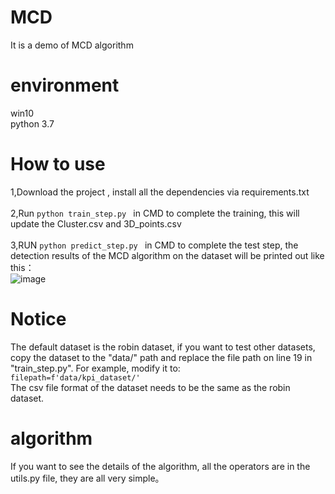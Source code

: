 # MCD
It is a demo of MCD algorithm
# environment
win10<br>
python 3.7
# How to use
1,Download the project , install all the dependencies via requirements.txt<br><br>
2,Run ```python train_step.py ``` in CMD to complete the training, this will update the Cluster.csv and 3D_points.csv<br><br>
3,RUN ```python predict_step.py ``` in CMD to complete the test step, the detection results of the MCD algorithm on the dataset will be printed out like this：<br>
![image](https://user-images.githubusercontent.com/42335842/120985431-20c2d680-c76b-11eb-8c60-24b4252a3fcd.png)
# Notice
The default dataset is the robin dataset, if you want to test other datasets, copy the dataset to the "data/" path and replace the file path on line 19 in "train_step.py". For example, modify it to:<br>
``` filepath=f'data/kpi_dataset/' ```<br>
The csv file format of the dataset needs to be the same as the robin dataset.
# algorithm
If you want to see the details of the algorithm, all the operators are in the utils.py file, they are all very simple。
